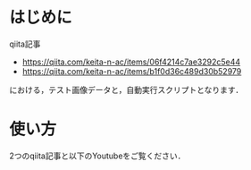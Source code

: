# はじめに
qiita記事
- https://qiita.com/keita-n-ac/items/06f4214c7ae3292c5e44
- https://qiita.com/keita-n-ac/items/b1f0d36c489d30b52979

における，テスト画像データと，自動実行スクリプトとなります．

# 使い方
2つのqiita記事と以下のYoutubeをご覧ください．
